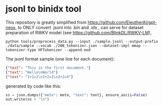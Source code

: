 # jsonl to binidx tool

This repository is greatly simplified from https://github.com/EleutherAI/gpt-neox, to ONLY convert .jsonl into .bin and .idx , can serve for dataset preparation of RWKV model (see https://github.com/BlinkDL/RWKV-LM), 
```
python tools/preprocess_data.py --input ./sample.jsonl --output-prefix ./data/sample --vocab ./20B_tokenizer.json --dataset-impl mmap --tokenizer-type HFTokenizer --append-eod
```
The jsonl format sample (one line for each document):
```json
{"text": "This is the first document."}
{"text": "Hello\nWorld"}
{"text": "1+1=2\n1+2=3\n2+2=4"}
```
generated by code like this:
```python
ss = json.dumps({"meta": meta, "text": text}, ensure_ascii=False)
out.write(ss + "\n")
```

